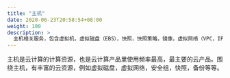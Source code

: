 ```yaml
---
title: "主机"
date: 2020-06-23T20:58:54+08:00
weight: 100
description: >
  主机相关服务，包含虚拟机，虚拟磁盘（EBS），快照，快照策略，镜像，虚拟网络（VPC，IP子网），弹性公网IP，安全组，密钥对等
---
```


主机是云计算的计算资源，也是云计算产品里使用频率最高，最主要的云产品。围绕主机，有丰富的云资源，例如虚拟磁盘，虚拟网络，安全组，快照，备份等等。
